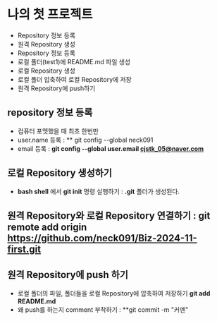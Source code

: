 # 나의 첫 프로젝트
- Repository 정보 등록
- 원격 Repository 생성
- Repository 정보 등록
- 로컬 폴더(test1)에 README.md 파일 생성
- 로컬 Repository 생성
- 로컬 폴더 압축하여 로컬 Repository에 저장
- 원격 Repository에 push하기

## repository 정보 등록
- 컴퓨터 포멧했을 때 최초 한번만
- user.name 등록 : ** git config --global neck091
- email 등록 : **git config --global user.email cjstk_05@naver.com** 
## 로컬 Repository 생성하기
- **bash shell** 에서 **git init** 명령 실행하기 : **.git** 폴더가 생성된다.

## 원격 Repository와 로컬 Repository 연결하기 : git remote add origin https://github.com/neck091/Biz-2024-11-first.git

## 원격 Repository에 push 하기
- 로컬 폴더의 파일, 폴더들을 로컬 Repository에 압축하여 저장하기 **git add README.md**
- 왜 push를 하는지 comment 부착하기 : **git commit -m "커멘"